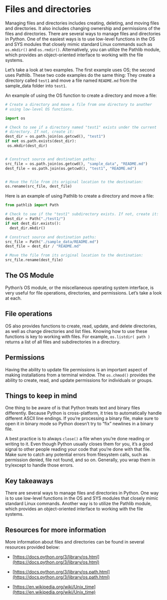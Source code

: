 # Files and directories
Managing files and directories includes creating, deleting, and moving files and directories. It also includes changing ownership and permissions of the files and directories. There are several ways to manage files and directories in Python. One of the easiest ways is to use low-level functions in the OS and SYS modules that closely mimic standard Linux commands such as `os.mkdir()` and  `os.rmdir()`. Alternatively, you can utilize the Pathlib module, which provides an object-oriented interface to working with the file systems. 

Let’s take a look at two examples. The first example uses OS; the second uses Pathlib. These two code examples do the same thing: They create a directory called `test1` and move a file named `README.md` from the sample_data folder into `test1`.

An example of using the OS function to create a directory and move a file:

```python
# Create a directory and move a file from one directory to another
# using low-level OS functions.

import os

# Check to see if a directory named "test1" exists under the current
# directory. If not, create it:
dest_dir = os.path.join(os.getcwd(), "test1")
if not os.path.exists(dest_dir):
 os.mkdir(dest_dir)


# Construct source and destination paths:
src_file = os.path.join(os.getcwd(), "sample_data", "README.md")
dest_file = os.path.join(os.getcwd(), "test1", "README.md")


# Move the file from its original location to the destination:
os.rename(src_file, dest_file)
```

Here is an example of using Pathlib to create a directory and move a file:

```python
from pathlib import Path

# Check to see if the "test1" subdirectory exists. If not, create it:
dest_dir = Path("./test1/")
if not dest_dir.exists():
  dest_dir.mkdir()

# Construct source and destination paths:
src_file = Path("./sample_data/README.md")
dest_file = dest_dir / "README.md"

# Move the file from its original location to the destination:
src_file.rename(dest_file)
```	

## The OS Module
Python’s OS module, or the miscellaneous operating system interface, is very useful for file operations, directories, and permissions. Let’s take a look at each.

## File operations
OS also provides functions to create, read, update, and delete directories, as well as change directories and list files. Knowing how to use these functions is key to working with files. For example, `os.listdir( path )` returns a list of all files and subdirectories in a directory.

## Permissions
Having the ability to update file permissions is an important aspect of making installations from a terminal window. The `os.chmod()` provides the ability to create, read, and update permissions for individuals or groups.

## Things to keep in mind  
One thing to be aware of is that Python treats text and binary files differently. Because Python is cross-platform, it tries to automatically handle different ASCII line endings. If you’re processing a binary file, make sure to open it in binary mode so Python doesn’t try to “fix” newlines in a binary file.

A best practice is to always `close()` a file when you’re done reading or writing to it. Even though Python usually closes them for you, it’s a good signal to other people reading your code that you’re done with that file. Make sure to catch any potential errors from filesystem calls, such as permission denied, file not found, and so on. Generally, you wrap them in try/except to handle those errors.

## Key takeaways
There are several ways to manage files and directories in Python. One way is to use low-level functions in the OS and SYS modules that closely mimic standard Linux commands. Another way is to utilize the Pathlib module, which provides an object-oriented interface to working with the file systems. 

## Resources for more information
More information about files and directories can be found in several resources provided below: 
- [https://docs.python.org/3/library/os.html](https://docs.python.org/3/library/os.html)

- [https://docs.python.org/3/library/os.path.html](https://docs.python.org/3/library/os.path.html)

- [https://en.wikipedia.org/wiki/Unix_time](https://en.wikipedia.org/wiki/Unix_time)